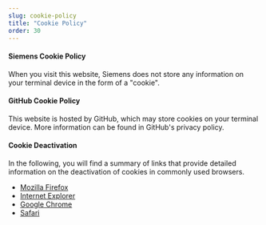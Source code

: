 ```yaml
---
slug: cookie-policy
title: "Cookie Policy"
order: 30
---
```


#### Siemens Cookie Policy

When you visit this website, Siemens does not store any information on your
terminal device in the form of a "cookie".

#### GitHub Cookie Policy

This website is hosted by GitHub, which may store cookies on your terminal
device. More information can be found in GitHub's privacy policy.

#### Cookie Deactivation

In the following, you will find a summary of links that provide detailed
information on the deactivation of cookies in commonly used browsers.

* [Mozilla Firefox](https://support.mozilla.org/en-US/kb/delete-cookies-remove-info-websites-stored)
* [Internet Explorer](https://support.microsoft.com/de-de/help/17442/windows-internet-explorer-delete-manage-cookies#ie=ie-11)
* [Google Chrome](https://support.google.com/accounts/answer/61416?hl=en)
* [Safari](https://support.apple.com/kb/PH17191?viewlocale=en_US&locale=de_DE)
